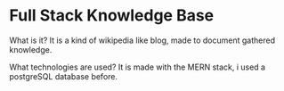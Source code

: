 # Full Stack Knowledge Base

What is it?
It is a kind of wikipedia like blog, made to document gathered knowledge.

What technologies are used?
It is made with the MERN stack, i used a postgreSQL database before.
